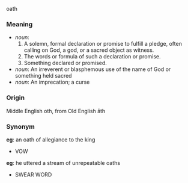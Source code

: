 oath
### Meaning
+ _noun_:
   1. A solemn, formal declaration or promise to fulfill a pledge, often calling on God, a god, or a sacred object as witness.
   2. The words or formula of such a declaration or promise.
   3. Something declared or promised.
+ _noun_: An irreverent or blasphemous use of the name of God or something held sacred
+ _noun_: An imprecation; a curse

### Origin

Middle English oth, from Old English āth

### Synonym

__eg__: an oath of allegiance to the king

+ VOW

__eg__: he uttered a stream of unrepeatable oaths

+ SWEAR WORD


